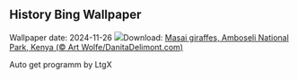 ## History Bing Wallpaper
Wallpaper date: 2024-11-26
![](https://www.bing.com/th?id=OHR.AmboseliGiraffes_EN-US9072366924_UHD.jpg&w=1000)Download: [Masai giraffes, Amboseli National Park, Kenya (© Art Wolfe/DanitaDelimont.com)](https://www.bing.com/th?id=OHR.AmboseliGiraffes_EN-US9072366924_UHD.jpg)

Auto get programm by LtgX
